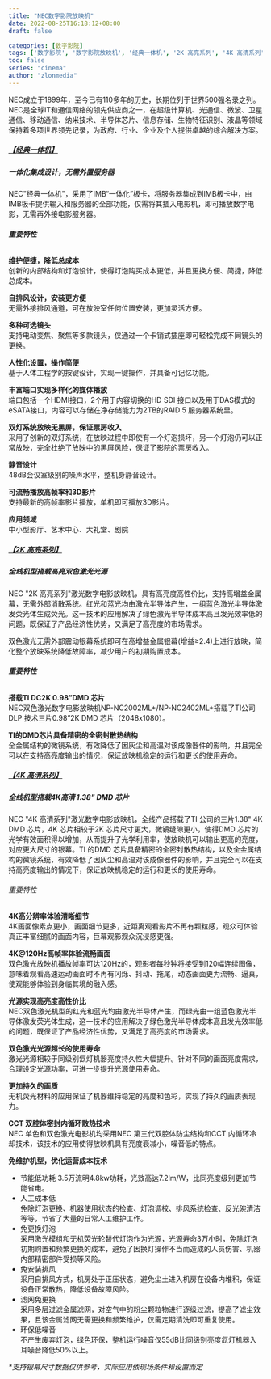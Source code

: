 ```yaml
---
title: "NEC数字影院放映机"
date: 2022-08-25T16:18:12+08:00
draft: false

categories: [数字影院]
tags: ['数字影院', '数字影院放映机', '经典一体机', '2K 高亮系列', '4K 高清系列']
toc: false
series: "cinema"
author: "zlonmedia"
---
```

NEC成立于1899年，至今已有110多年的历史，长期位列于世界500强名录之列。NEC是全球IT和通信网络的领先供应商之一，在超级计算机、光通信、微波、卫星通信、移动通信、纳米技术、半导体芯片、信息存储、生物特征识别、液晶等领域保持着多项世界领先记录，为政府、行业、企业及个人提供卓越的综合解决方案。<!--more-->

##### [**【经典一体机】**](http://localhost:1313/projector/nec/)

##### 一体化集成设计，无需外置服务器<br/>
NEC"经典一体机"，采用了IMB“一体化”板卡，将服务器集成到IMB板卡中，由IMB板卡提供输入和服务器的全部功能，仅需将其插入电影机，即可播放数字电影，无需再外接电影服务器。

###### **重要特性**

**维护便捷，降低总成本**<br/>
创新的内部结构和灯泡设计，使得灯泡购买成本更低，并且更换方便、简捷，降低总成本。 

**自排风设计，安装更方便**<br/>
无需外接排风通道，可在放映室任何位置安装，更加灵活方便。 

**多种可选镜头**<br/>
支持电动变焦、聚焦等多款镜头，仅通过一个卡销式插座即可轻松完成不同镜头的更换。 

**人性化设置，操作简便**<br/>
基于人体工程学的按键设计，实现一键操作，并具备可记忆功能。 

**丰富端口实现多样化的媒体播放**<br/>
端口包括一个HDMI接口，2个用于内容切换的HD SDI 接口以及用于DAS模式的eSATA接口，内容可以存储在净存储能力为2TB的RAID 5 服务器系统里。  

**双灯系统放映无黑屏，保证票房收入**<br/>
采用了创新的双灯系统，在放映过程中即使有一个灯泡损坏，另一个灯泡仍可以正常放映，完全杜绝了放映中的黑屏风险，保证了影院的票房收入。 

**静音设计**<br/>
48dB会议室级别的噪声水平，整机身静音设计。 

**可流畅播放高帧率和3D影片**<br/>
支持最新的高帧率影片播放，单机即可播放3D影片。 

**应用领域**<br/>
中小型影厅、艺术中心、大礼堂、剧院 

##### [**【2K 高亮系列】**](http://localhost:1313/projector/nec/)

##### 全线机型搭载高亮双色激光光源

NEC "2K 高亮系列"激光数字电影放映机，具有高亮度高性价比，支持高增益金属幕，无需外部消散系统。红光和蓝光均由激光半导体产生，一组蓝色激光半导体激发荧光体生成荧光。这一技术的应用解决了绿色激光半导体成本高且发光效率低的问题，既保证了产品经济性优势，又满足了高亮度的市场需求。

双色激光无需外部震动银幕系统即可在高增益金属银幕(增益≥2.4)上进行放映，简化整个放映系统降低故障率，减少用户的初期购置成本。

###### **重要特性**

**搭载TI DC2K 0.98”DMD 芯片**<br/>
NEC双色激光数字电影放映机NP-NC2002ML+/NP-NC2402ML+搭载了TI公司DLP 技术三片0.98”2K DMD 芯片（2048x1080）。

**​TI的DMD芯片具备精密的全密封散热结构**<br/>全金属结构的微镜系统，有效降低了因灰尘和高温对该成像器件的影响，并且完全可以在支持高亮度输出的情况，保证放映机稳定的运行和更长的使用寿命。

##### [**【4K 高清系列】**](http://localhost:1313/projector/nec/)

##### 全线机型搭载4K高清 1.38" DMD 芯片

NEC "4K 高清系列"激光数字电影放映机，全线产品搭载了TI 公司的三片1.38" 4K DMD 芯片，4K 芯片相较于2K 芯片尺寸更大，微镜缝隙更小，使得DMD 芯片的光学有效面积得以增加，从而提升了光学利用率，使放映机可以输出更高的亮度，对应更大尺寸的银幕。
​
TI 的DMD 芯片具备精密的全密封散热结构，以及全金属结构的微镜系统，有效降低了因灰尘和高温对该成像器件的影响，并且完全可以在支持高亮度输出的情况下，保证放映机稳定的运行和更长的使用寿命。

###### 重要特性

**4K高分辨率体验清晰细节**<br/>
4K画面像素点更小，画面细节更多，近距离观看影片不再有颗粒感，观众可体验真正丰富细腻的画面内容，巨幕观影观众沉浸感更强。

**4K@120Hz高帧率体验流畅画面**<br/>
双色激光放映机播放帧率可达120Hz的，观影者每秒钟将接受到120幅连续图像，意味着观看高速运动画面时不再有闪烁、抖动、拖尾，动态画面更为流畅、逼真，使观能够体验到身临其境的融入感。

**光源实现高亮度高性价比**<br/>
NEC双色激光机型的红光和蓝光均由激光半导体产生，而绿光由一组蓝色激光半导体激发荧光体生成，这一技术的应用解决了绿色激光半导体成本高且发光效率低的问题，既保证了产品经济性优势，又满足了高亮度的市场需求。

**双色激光光源超长的使用寿命**<br/>
激光光源相较于同级别氙灯机器亮度持久性大幅提升。针对不同的画面亮度需求，合理设定光源功率，可进一步提升光源使用寿命。
 
**更加持久的画质**<br/>
无机荧光材料的应用保证了机器维持稳定的亮度和色彩，实现了持久的画质表现力。

**CCT 双腔体密封内循环散热技术**<br/>
NEC 单色和双色激光电影机均采用NEC 第三代双腔体防尘结构和CCT 内循环冷却技术，该技术的应用使得放映机具有亮度衰减小，噪音低的特点。

**免维护机型，优化运营成本技术**<br/>
- 节能低功耗
3.5万流明4.8kw功耗，光效高达7.2lm/W，比同亮度级别更加节能省电。
- 人工成本低<br/>免除灯泡更换、机器使用状态的检查、灯泡调校、排风系统检查、反光碗清洁等等，节省了大量的日常人工维护工作。
- 免更换灯泡<br/>采用激光模组和无机荧光轮替代灯泡作为光源，光源寿命3万小时，免除灯泡初期购置和频繁更换的成本，避免了因换灯操作不当而造成的人员伤害、机器内部精密部件受损等风险。
- 免安装排风<br/>采用自排风方式，机房处于正压状态，避免尘土进入机房在设备内堆积，保证设备正常散热，降低设备故障风险。
- 滤网免更换<br/>采用多层过滤金属滤网，对空气中的粉尘颗粒物进行逐级过滤，提高了滤尘效果，且该金属滤网无需更换和频繁维护，仅需定期清洗即可重复使用。
- 环保低噪音<br/>不产生废弃灯泡，绿色环保，整机运行噪音仅55dB比同级别亮度氙灯机器入耳噪音降低50%以上。

*\*支持银幕尺寸数据仅供参考，实际应用依现场条件和设置而定*